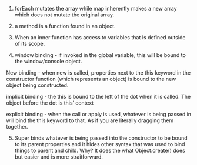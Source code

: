 1. forEach mutates the array while map inherently makes a new array which does not mutate the original array.


2. a method is a function found in an object.

3. When an inner function has access to variables that Is defined outside of its scope.

4. window binding - if invoked in the global variable, this will be bound to the window/console object.

New binding - when new is called, properties next to the this keyword in the constructor function (which represents an object) is bound to the new object being constructed. 

implicit binding - the this is bound to the left of the dot when it is called. The object before the dot is this’ context

explicit binding - when the call or apply is used, whatever is being passed in will bind the this keyword to that. As if you are literally dragging them together.

5. Super binds whatever is being passed into the constructor to be bound to its parent properties and it hides other syntax that was used to bind things to parent and child. Why? It does the what Object.create() does but easier and is more straitforward.